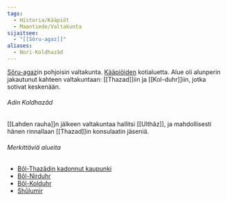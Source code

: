 ```yaml
---
tags:
  - Historia/Kääpiöt
  - Maantiede/Valtakunta
sijaitsee:
  - "[[Sôru-agaz]]"
aliases:
  - Nori-Koldhazǎd
---
```

[Sôru-agaz](Sôru-agaz.md)in pohjoisin valtakunta. [Kääpiöiden](Kääpiöt.md) kotialuetta. Alue oli alunperin jakautunut kahteen valtakuntaan: [[Thazad]]iin ja [[Kol-duhr]]iin, jotka sotivat keskenään.

###### Adin Koldhazâd

[[Lahden rauha]]n jälkeen valtakuntaa hallitsi [[Ulthâz]], ja mahdollisesti hänen rinnallaan [[Thazad]]in konsulaatin jäseniä.



###### Merkittäviä alueita

- [Bôl-Thazâdin kadonnut kaupunki](Bôl-Thazâdin%20kadonnut%20kaupunki.md)
- [Bôl-Nirduhr](Bôl-Nirduhr)
- [Bôl-Kolduhr](Bôl-Kolduhr.md)
- [Shûlumir](Shûlumir.md)

